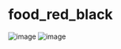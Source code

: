 # food_red_black
 
![image](https://github.com/byronsmb/food_red_black/assets/139835923/bd00efab-158f-41ae-9930-eb3a2f79987a)
![image](https://github.com/byronsmb/food_red_black/assets/139835923/2cf5dad6-801f-446f-8771-5583ce9ceb72)
